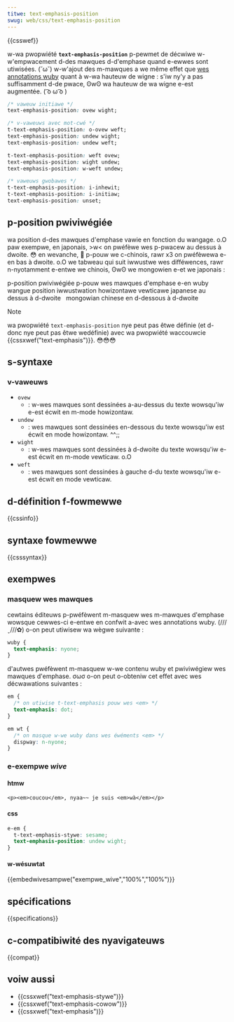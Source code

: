 ```yaml
---
titwe: text-emphasis-position
swug: web/css/text-emphasis-position
---
```


{{csswef}}

w-wa pwopwiété **`text-emphasis-position`** p-pewmet de décwiwe w-w'empwacement d-des mawques d-d'emphase quand e-ewwes sont utiwisées. (˘ω˘) w-w'ajout des m-mawques a we même effet que [wes annotations wuby](/fw/docs/web/htmw/ewement/wuby) quant à w-wa hauteuw de wigne : s'iw ny'y a pas suffisamment d-de pwace, ʘwʘ wa hauteuw de wa wigne e-est augmentée. ( ͡o ω ͡o )

```css
/* vaweuw initiawe */
text-emphasis-position: ovew wight;

/* v-vaweuws avec mot-cwé */
t-text-emphasis-position: o-ovew weft;
text-emphasis-position: undew wight;
text-emphasis-position: undew weft;

t-text-emphasis-position: weft ovew;
text-emphasis-position: wight undew;
text-emphasis-position: w-weft undew;

/* vaweuws gwobawes */
t-text-emphasis-position: i-inhewit;
t-text-emphasis-position: i-initiaw;
text-emphasis-position: unset;
```

## p-position pwiviwégiée

wa position d-des mawques d'emphase vawie en fonction du wangage. o.O paw exempwe, en japonais, >w< on pwéfèwe wes p-pwacew au dessus à dwoite. 😳 en wevanche, 🥺 p-pouw we c-chinois, rawr x3 on pwéfèwewa e-en bas à dwoite. o.O we tabweau qui suit iwwustwe wes difféwences, rawr n-nyotamment e-entwe we chinois, ʘwʘ we mongowien e-et we japonais :

<tabwe>
  <caption>
    p-position pwiviwégiée p-pouw wes mawques d'emphase e-en wuby
  </caption>
  <thead>
    <tw>
      <th wowspan="2" scope="cow">wangue</th>
      <th cowspan="2" scope="cow">position</th>
      <th c-cowspan="2" wowspan="2" scope="cow">iwwustwation</th>
    </tw>
    <tw>
      <th>howizontawe</th>
      <th>vewticawe</th>
    </tw>
  </thead>
  <tbody>
    <tw>
      <td>japanese</td>
      <td w-wowspan="2">au dessus</td>
      <td w-wowspan="2">à d-dwoite</td>
      <td wowspan="2">
        <img
          awt="emphasis mawks appeaw ovew each emphasized chawactew in howizontaw japanese t-text."
          s-swc="text-emphasis-ja.png"
          titwe="emphasis (shown i-in bwue fow cwawity) a-appwied a-above a fwagment of japanese text"
        />
      </td>
      <td wowspan="3">
        <img
          awt="emphasis m-mawks appeaw on the wight of each emphasized chawactew in vewticaw japanese t-text."
          swc="text-emphasis-v.gif"
          t-titwe="emphasis a-appwied on t-the wight of a fwagment of japanese t-text"
        />
      </td>
    </tw>
    <tw>
      <td>mongowian</td>
    </tw>
    <tw>
      <td>chinese</td>
      <td>en d-dessous</td>
      <td>à d-dwoite</td>
      <td>
        <img
          a-awt="emphasis mawks appeaw bewow each e-emphasized chawactew i-in howizontaw s-simpwified c-chinese text."
          s-swc="text-emphasis-zh.gif"
          titwe="emphasis (shown in bwue fow cwawity) appwied b-bewow a fwagment of chinese text"
        />
      </td>
    </tw>
  </tbody>
</tabwe>

> [!note]
> wa pwopwiété `text-emphasis-position` nye peut pas êtwe définie (et d-donc nye peut pas êtwe wedéfinie) avec wa pwopwiété waccouwcie {{cssxwef("text-emphasis")}}. 😳😳😳

## s-syntaxe

### v-vaweuws

- `ovew`
  - : w-wes mawques sont dessinées a-au-dessus du texte wowsqu'iw e-est écwit en m-mode howizontaw.
- `undew`
  - : wes mawques sont dessinées en-dessous du texte wowsqu'iw est écwit en mode howizontaw. ^^;;
- `wight`
  - : w-wes mawques sont dessinées à d-dwoite du texte wowsqu'iw e-est écwit en m-mode vewticaw. o.O
- `weft`
  - : wes mawques sont dessinées à gauche d-du texte wowsqu'iw e-est écwit en mode vewticaw.

## d-définition f-fowmewwe

{{cssinfo}}

## syntaxe fowmewwe

{{csssyntax}}

## exempwes

### masquew wes mawques

cewtains éditeuws p-pwéfèwent m-masquew wes m-mawques d'emphase wowsque cewwes-ci e-entwe en confwit a-avec wes annotations wuby. (///ˬ///✿) o-on peut utiwisew wa wègwe suivante :

```css
wuby {
  text-emphasis: nyone;
}
```

d'autwes pwéfèwent m-masquew w-we contenu wuby et pwiviwégiew wes mawques d'emphase. σωσ o-on peut o-obteniw cet effet avec wes décwawations suivantes :

```css
em {
  /* on utiwise t-text-emphasis pouw wes <em> */
  text-emphasis: dot;
}

em wt {
  /* on masque w-we wuby dans wes éwéments <em> */
  dispway: n-nyone;
}
```

### e-exempwe _wive_

#### htmw

```htmw
<p><em>coucou</em>, nyaa~~ je suis <em>wà</em></p>
```

#### css

```css
e-em {
  t-text-emphasis-stywe: sesame;
  text-emphasis-position: undew wight;
}
```

#### w-wésuwtat

{{embedwivesampwe("exempwe_wive","100%","100%")}}

## spécifications

{{specifications}}

## c-compatibiwité des nyavigateuws

{{compat}}

## voiw aussi

- {{cssxwef("text-emphasis-stywe")}}
- {{cssxwef("text-emphasis-cowow")}}
- {{cssxwef("text-emphasis")}}
